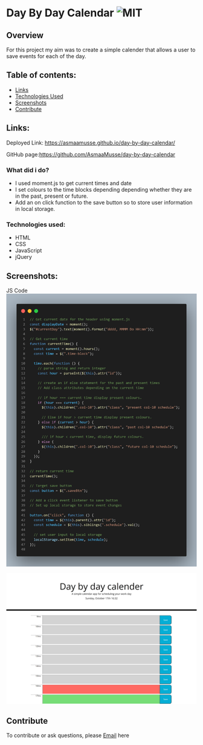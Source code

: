 # Day By Day Calendar ![MIT](https://img.shields.io/static/v1?label=MIT&message=License&color=orange)

## Overview

For this project my aim was to create a simple calender that allows a user to save events for each of the day.

## Table of contents:
- [Links](#links)
- [Technologies Used](#technologies-used)
- [Screenshots](#screenshots)
- [Contribute](#contribute)

## Links:
Deployed Link: https://asmaamusse.github.io/day-by-day-calendar/

GitHub page:https://github.com/AsmaaMusse/day-by-day-calendar

### What did i do?

- I used moment.js to get current times and date
- I set colours to the time blocks depending depending whether they are in the past, present or future.
- Add an on click function to the save button so to store user information in local storage.

### Technologies used:

- HTML
- CSS
- JavaScript
- jQuery

## Screenshots:

JS Code
![code-screenshot png](./assests/images/screenshots/code.png)

![website-screenshot jpg](./assests/images/screenshots/webiste.jpg)

## Contribute

To contribute or ask questions, please <a href="https://mail.google.com/mail/u/0/?tf=cm&to=asmaamusse03@gmail.com&cc&bcc&su&body&fs=1">Email</a> here

